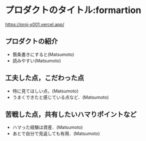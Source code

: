 # プロダクトのタイトル:formartion

https://proj-x001.vercel.app/

## プロダクトの紹介

- 箇条書きにすると(Matsumoto)
- 読みやすい(Matsumoto)

## 工夫した点，こだわった点

- 特に見てほしい点，(Matsumoto)
- うまくできたと感じている点など．(Matsumoto)

## 苦戦した点，共有したいハマりポイントなど

- ハマった経験は資産．(Matsumoto)
- あとで自分で見返しても有用．(Matsumoto)
